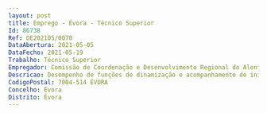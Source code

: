```yaml
--- 
layout: post
title: Emprego - Évora - Técnico Superior
Id: 86738
Ref: OE202105/0070
DataAbertura: 2021-05-05
DataFecho: 2021-05-19
Trabalho: Técnico Superior
Empregador: Comissão de Coordenação e Desenvolvimento Regional do Alentejo
Descricao: Desempenho de funções de dinamização e acompanhamento de iniciativas no âmbito do desenvolvimento da região, mediante a aplicação de métodos e processos de natureza técnica que fundamentem e preparem a tomada de decisão, numa perspetiva pluridisciplinar e integrada das políticas territoriais, particularmente no âmbito do Plano de Recuperação e Resiliência (PRR), a fim de reforçar a capacidade de preparação, articulação e concretização de projetos e investimentos.
CodigoPostal: 7004-514 ÉVORA
Concelho: Évora
Distrito: Évora
--- 
```

